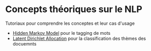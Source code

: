 # Concepts théoriques sur le NLP
Tutoriaux pour comprendre les conceptes et leur cas d'usage

- [Hidden Markov Model]() pour le tagging de mots
- [Latent Dirichlet Allocation]() pour la classification des thèmes des docuemnts
